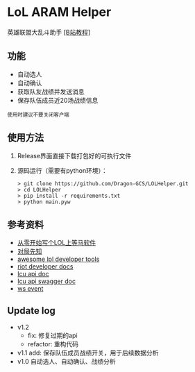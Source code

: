 # LoL ARAM Helper

英雄联盟大乱斗助手 [[B站教程]](https://www.bilibili.com/video/BV1U341137PF)

## 功能

- 自动选人
- 自动确认
- 获取队友战绩并发送消息
- 保存队伍成员近20场战绩信息

``使用时建议不要关闭客户端``

## 使用方法

1. Release界面直接下载打包好的可执行文件
2. 源码运行（需要有python环境）：

    ```shell
    > git clone https://github.com/Dragon-GCS/LOLHelper.git
    > cd LOLHelper
    > pip install -r requirements.txt
    > python main.pyw
    ```

## 参考资料

- [从零开始写个LOL上等马软件](https://www.bilibili.com/video/BV1A34y117kh)
- [对局先知](https://github.com/real-web-world/hh-lol-prophet)
- [awesome lpl developer tools](https://github.com/CommunityDragon/awesome-league#developer-tools)
- [riot developer docs](https://developer.riotgames.com/docs/lol)
- [lcu api doc](https://lcu.vivide.re/)
- [lcu api swagger doc](https://www.mingweisamuel.com/lcu-schema/tool/)
- [ws event](https://hextechdocs.dev/getting-started-with-the-lcu-websocket/)

## Update log

- v1.2
  - fix: 修复过期的api
  - refactor: 重构代码
- v1.1 add: 保存队伍成员战绩开关，用于后续数据分析
- v1.0 自动选人、自动确认、战绩分析
